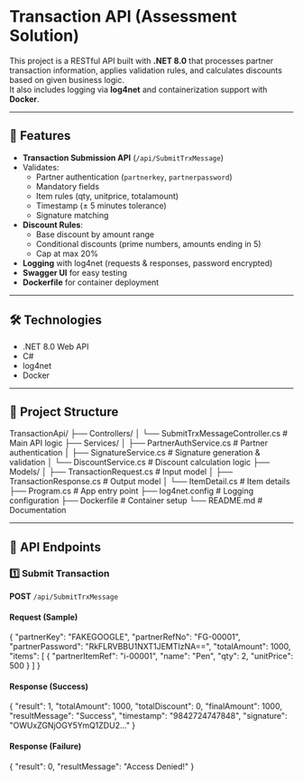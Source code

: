 # Transaction API (Assessment Solution)

This project is a RESTful API built with **.NET 8.0** that processes partner transaction information, applies validation rules, and calculates discounts based on given business logic.  
It also includes logging via **log4net** and containerization support with **Docker**.

---

## 🚀 Features
- **Transaction Submission API** (`/api/SubmitTrxMessage`)
- Validates:
  - Partner authentication (`partnerkey`, `partnerpassword`)
  - Mandatory fields
  - Item rules (qty, unitprice, totalamount)
  - Timestamp (± 5 minutes tolerance)
  - Signature matching
- **Discount Rules**:
  - Base discount by amount range
  - Conditional discounts (prime numbers, amounts ending in 5)
  - Cap at max 20%
- **Logging** with log4net (requests & responses, password encrypted)
- **Swagger UI** for easy testing
- **Dockerfile** for container deployment

---

## 🛠 Technologies
- .NET 8.0 Web API
- C#
- log4net
- Docker

---

## 📂 Project Structure
TransactionApi/
├── Controllers/
│ └── SubmitTrxMessageController.cs # Main API logic
├── Services/
│ ├── PartnerAuthService.cs # Partner authentication
│ ├── SignatureService.cs # Signature generation & validation
│ └── DiscountService.cs # Discount calculation logic
├── Models/
│ ├── TransactionRequest.cs # Input model
│ ├── TransactionResponse.cs # Output model
│ └── ItemDetail.cs # Item details
├── Program.cs # App entry point
├── log4net.config # Logging configuration
├── Dockerfile # Container setup
└── README.md # Documentation

---

## 📌 API Endpoints

### 1️⃣ Submit Transaction
**POST** `/api/SubmitTrxMessage`

#### Request (Sample)

{
  "partnerKey": "FAKEGOOGLE",
  "partnerRefNo": "FG-00001",
  "partnerPassword": "RkFLRVBBU1NXT1JEMTIzNA==",
  "totalAmount": 1000,
  "items": [
    { "partnerItemRef": "i-00001", "name": "Pen", "qty": 2, "unitPrice": 500 }
  ]
}

#### Response (Success)

{
  "result": 1,
  "totalAmount": 1000,
  "totalDiscount": 0,
  "finalAmount": 1000,
  "resultMessage": "Success",
  "timestamp": "9842724747848",
  "signature": "OWUxZGNjOGY5YmQ1ZDU2..."
}

#### Response (Failure)
{
  "result": 0,
  "resultMessage": "Access Denied!"
}
